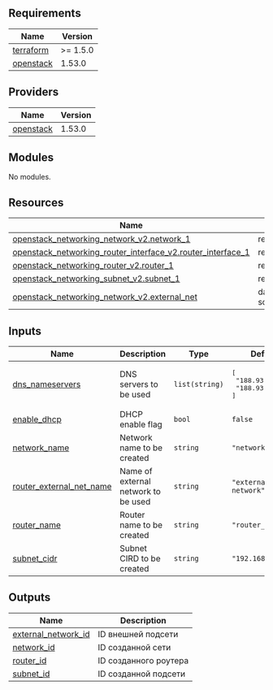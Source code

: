 ## Requirements

| Name | Version |
|------|---------|
| <a name="requirement_terraform"></a> [terraform](#requirement\_terraform) | >= 1.5.0 |
| <a name="requirement_openstack"></a> [openstack](#requirement\_openstack) | 1.53.0 |

## Providers

| Name | Version |
|------|---------|
| <a name="provider_openstack"></a> [openstack](#provider\_openstack) | 1.53.0 |

## Modules

No modules.

## Resources

| Name | Type |
|------|------|
| [openstack_networking_network_v2.network_1](https://registry.terraform.io/providers/terraform-provider-openstack/openstack/1.53.0/docs/resources/networking_network_v2) | resource |
| [openstack_networking_router_interface_v2.router_interface_1](https://registry.terraform.io/providers/terraform-provider-openstack/openstack/1.53.0/docs/resources/networking_router_interface_v2) | resource |
| [openstack_networking_router_v2.router_1](https://registry.terraform.io/providers/terraform-provider-openstack/openstack/1.53.0/docs/resources/networking_router_v2) | resource |
| [openstack_networking_subnet_v2.subnet_1](https://registry.terraform.io/providers/terraform-provider-openstack/openstack/1.53.0/docs/resources/networking_subnet_v2) | resource |
| [openstack_networking_network_v2.external_net](https://registry.terraform.io/providers/terraform-provider-openstack/openstack/1.53.0/docs/data-sources/networking_network_v2) | data source |

## Inputs

| Name | Description | Type | Default | Required |
|------|-------------|------|---------|:--------:|
| <a name="input_dns_nameservers"></a> [dns\_nameservers](#input\_dns\_nameservers) | DNS servers to be used | `list(string)` | <pre>[<br>  "188.93.16.19",<br>  "188.93.17.19"<br>]</pre> | no |
| <a name="input_enable_dhcp"></a> [enable\_dhcp](#input\_enable\_dhcp) | DHCP enable flag | `bool` | `false` | no |
| <a name="input_network_name"></a> [network\_name](#input\_network\_name) | Network name to be created | `string` | `"network_1"` | no |
| <a name="input_router_external_net_name"></a> [router\_external\_net\_name](#input\_router\_external\_net\_name) | Name of external network to be used | `string` | `"external-network"` | no |
| <a name="input_router_name"></a> [router\_name](#input\_router\_name) | Router name to be created | `string` | `"router_1"` | no |
| <a name="input_subnet_cidr"></a> [subnet\_cidr](#input\_subnet\_cidr) | Subnet CIRD to be created | `string` | `"192.168.0.0/24"` | no |

## Outputs

| Name | Description |
|------|-------------|
| <a name="output_external_network_id"></a> [external\_network\_id](#output\_external\_network\_id) | ID внешней подсети |
| <a name="output_network_id"></a> [network\_id](#output\_network\_id) | ID созданной сети |
| <a name="output_router_id"></a> [router\_id](#output\_router\_id) | ID созданного роутера |
| <a name="output_subnet_id"></a> [subnet\_id](#output\_subnet\_id) | ID созданной подсети |
